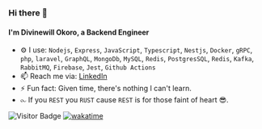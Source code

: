 ### Hi there 👋

<!--
**zerothebahdman/zerothebahdman** is a ✨ _special_ ✨ repository because its `README.md` (this file) appears on your GitHub profile.

![Profile views counter](https://caneco.dev/github-profile-view-counter.svg)
-->

#### I'm Divinewill Okoro, a Backend Engineer

- ⚙️ I use: `Nodejs`, `Express`, `JavaScript`, `Typescript`, `Nestjs`, `Docker`, `gRPC`, `php`, `laravel`, `GraphQL`, `MongoDb`, `MySQL`, `Redis`, `PostgresSQL`, `Redis`, `Kafka`, `RabbitMQ`, `Firebase`, `Jest`, `Github Actions`
- 📫 Reach me via: [LinkedIn](https://www.linkedin.com/in/divinewill-zero/)
- ⚡️ Fun fact: Given time, there's nothing I can't learn.
- ⧜ If you `REST` you `RUST` cause `REST` is for those faint of heart 😎.
<p align='center'>
    

![Visitor Badge](https://visitor-badge.laobi.icu/badge?page_id=codewithdiv)
[![wakatime](https://wakatime.com/badge/user/e045c475-1441-4df4-87fa-b18630ebfa69.svg)](https://wakatime.com/@e045c475-1441-4df4-87fa-b18630ebfa69)
</p>
